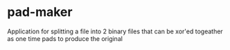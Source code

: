 # pad-maker
Application for splitting a file into 2 binary files that can be xor'ed togeather as one time pads to produce the original
